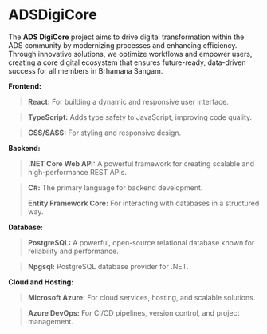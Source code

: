 # ADSDigiCore
The **ADS DigiCore** project aims to drive digital transformation within the ADS community by modernizing processes and enhancing efficiency. Through innovative solutions, we optimize workflows and empower users, creating a core digital ecosystem that ensures future-ready, data-driven success for all members in Brhamana Sangam.

**Frontend:**

>**React:** For building a dynamic and responsive user interface.

>**TypeScript:** Adds type safety to JavaScript, improving code quality.

>**CSS/SASS:** For styling and responsive design.

**Backend:**

>**.NET Core Web API:** A powerful framework for creating scalable and high-performance REST APIs.

>**C#:** The primary language for backend development.
>
>**Entity Framework Core:** For interacting with databases in a structured way.

**Database:**

>**PostgreSQL:** A powerful, open-source relational database known for reliability and performance.

>**Npgsql:** PostgreSQL database provider for .NET.

**Cloud and Hosting:**

>**Microsoft Azure:** For cloud services, hosting, and scalable solutions.

>**Azure DevOps:** For CI/CD pipelines, version control, and project management.
